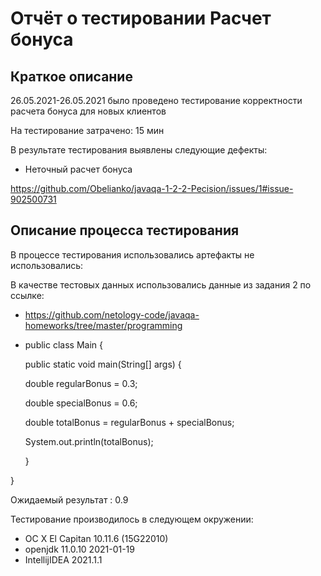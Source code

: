 # Отчёт о тестировании Расчет бонуса 
 
## Краткое описание
 
26.05.2021-26.05.2021 было проведено тестирование корректности расчета бонуса для новых клиентов
 
На тестирование затрачено: 15 мин
 
В результате тестирования выявлены следующие дефекты:
 
* Неточный расчет бонуса 
 
https://github.com/Obelianko/javaqa-1-2-2-Pecision/issues/1#issue-902500731
 
 
## Описание процесса тестирования
 
В процессе тестирования использовались артефакты не использовались:
 
В качестве тестовых данных использовались данные из задания 2 по ссылке:
* https://github.com/netology-code/javaqa-homeworks/tree/master/programming
 
* public class Main {
 
  public static void main(String[] args) {
 
    double regularBonus = 0.3;
 
    double specialBonus = 0.6;
 
    double totalBonus = regularBonus + specialBonus;
 
    System.out.println(totalBonus);
 
  }
 
}
 
Ожидаемый результат : 0.9
 
Тестирование производилось в следующем окружении:
* OC X El Capitan 10.11.6 (15G22010)
* openjdk 11.0.10 2021-01-19
* IntellijIDEA 2021.1.1
 

